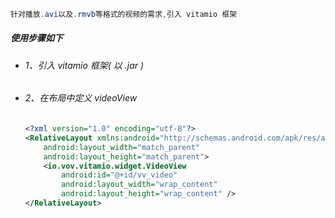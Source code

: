 ```java
针对播放.avi以及.rmvb等格式的视频的需求,引入 vitamio 框架
```

##### 使用步骤如下

* ###### 1、引入 vitamio 框架\( 以 .jar \)
* ###### 2、在布局中定义 videoView

  ```xml
  <?xml version="1.0" encoding="utf-8"?>
  <RelativeLayout xmlns:android="http://schemas.android.com/apk/res/android"
      android:layout_width="match_parent"
      android:layout_height="match_parent">
      <io.vov.vitamio.widget.VideoView
          android:id="@+id/vv_video"
          android:layout_width="wrap_content"
          android:layout_height="wrap_content" />
  </RelativeLayout>
  ```



